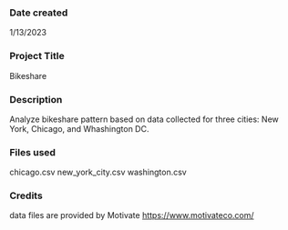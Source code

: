 ### Date created
1/13/2023

### Project Title
Bikeshare

### Description
Analyze bikeshare pattern based on data collected for three cities: New York, Chicago, and Whashington DC.

### Files used
chicago.csv
new_york_city.csv
washington.csv

### Credits
data files are provided by Motivate https://www.motivateco.com/

